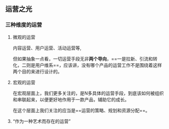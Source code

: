 ## 运营之光

### 三种维度的运营

1. 微观的运营

   内容运营、用户运营、活动运营等,

   但如果抽象一点看，一切运营手段无非**两个导向**，==一是拉新、引流和转化，二则是用户维系==，应该讲，没有哪个产品的运营工作不是围绕着这样两个目的来进行设计的。

2. 宏观的运营

   在宏观层面上，我们更多关注的，是N多具体的运营手段，到底该如何被组织和串联起来，以便更好地作用于一款产品，辅助它的成长。

   在这个层面上我们关注的应当是==运营的策略、规划和资源分配==。

3. “作为一种艺术而存在的运营”

